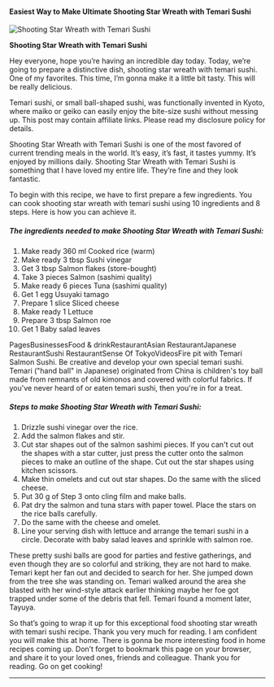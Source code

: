             

#### Easiest Way to Make Ultimate Shooting Star Wreath with Temari Sushi

![Shooting Star Wreath with Temari Sushi](https://img-global.cpcdn.com/recipes/4760864134529024/751x532cq70/shooting-star-wreath-with-temari-sushi-recipe-main-photo.jpg)

**Shooting Star Wreath with Temari Sushi**

Hey everyone, hope you’re having an incredible day today. Today, we’re going to prepare a distinctive dish, shooting star wreath with temari sushi. One of my favorites. This time, I’m gonna make it a little bit tasty. This will be really delicious.

Temari sushi, or small ball-shaped sushi, was functionally invented in Kyoto, where maiko or geiko can easily enjoy the bite-size sushi without messing up. This post may contain affiliate links. Please read my disclosure policy for details.

Shooting Star Wreath with Temari Sushi is one of the most favored of current trending meals in the world. It’s easy, it’s fast, it tastes yummy. It’s enjoyed by millions daily. Shooting Star Wreath with Temari Sushi is something that I have loved my entire life. They’re fine and they look fantastic.

To begin with this recipe, we have to first prepare a few ingredients. You can cook shooting star wreath with temari sushi using 10 ingredients and 8 steps. Here is how you can achieve it.

##### The ingredients needed to make Shooting Star Wreath with Temari Sushi:

1.  Make ready 360 ml Cooked rice (warm)
2.  Make ready 3 tbsp Sushi vinegar
3.  Get 3 tbsp Salmon flakes (store-bought)
4.  Take 3 pieces Salmon (sashimi quality)
5.  Make ready 6 pieces Tuna (sashimi quality)
6.  Get 1 egg Usuyaki tamago
7.  Prepare 1 slice Sliced cheese
8.  Make ready 1 Lettuce
9.  Prepare 3 tbsp Salmon roe
10.  Get 1 Baby salad leaves

PagesBusinessesFood & drinkRestaurantAsian RestaurantJapanese RestaurantSushi RestaurantSense Of TokyoVideosFire pit with Temari Salmon Sushi. Be creative and develop your own special temari sushi. Temari ("hand ball" in Japanese) originated from China is children's toy ball made from remnants of old kimonos and covered with colorful fabrics. If you've never heard of or eaten temari sushi, then you're in for a treat.

##### Steps to make Shooting Star Wreath with Temari Sushi:

1.  Drizzle sushi vinegar over the rice.
2.  Add the salmon flakes and stir.
3.  Cut star shapes out of the salmon sashimi pieces. If you can't cut out the shapes with a star cutter, just press the cutter onto the salmon pieces to make an outline of the shape. Cut out the star shapes using kitchen scissors.
4.  Make thin omelets and cut out star shapes. Do the same with the sliced cheese.
5.  Put 30 g of Step 3 onto cling film and make balls.
6.  Pat dry the salmon and tuna stars with paper towel. Place the stars on the rice balls carefully.
7.  Do the same with the cheese and omelet.
8.  Line your serving dish with lettuce and arrange the temari sushi in a circle. Decorate with baby salad leaves and sprinkle with salmon roe.

These pretty sushi balls are good for parties and festive gatherings, and even though they are so colorful and striking, they are not hard to make. Temari kept her fan out and decided to search for her. She jumped down from the tree she was standing on. Temari walked around the area she blasted with her wind-style attack earlier thinking maybe her foe got trapped under some of the debris that fell. Temari found a moment later, Tayuya.

So that’s going to wrap it up for this exceptional food shooting star wreath with temari sushi recipe. Thank you very much for reading. I am confident you will make this at home. There is gonna be more interesting food in home recipes coming up. Don’t forget to bookmark this page on your browser, and share it to your loved ones, friends and colleague. Thank you for reading. Go on get cooking!

* * *